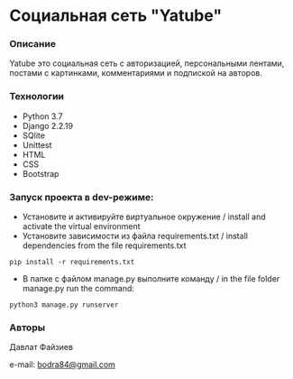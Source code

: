 # Социальная сеть "Yatube"

### Описание
Yatube это социальная сеть с авторизацией, персональными лентами, постами с картинками, комментариями и подпиской на авторов.
### Технологии
- Python 3.7
- Django 2.2.19
- SQlite
- Unittest
- HTML
- CSS
- Bootstrap
### Запуск проекта в dev-режиме:
- Установите и активируйте виртуальное окружение / install and activate the virtual environment
- Установите зависимости из файла requirements.txt / install dependencies from the file requirements.txt
```
pip install -r requirements.txt
``` 
- В папке с файлом manage.py выполните команду / in the file folder manage.py run the command:
```
python3 manage.py runserver
```
### Авторы
Давлат Файзиев

e-mail: bodra84@gmail.com
